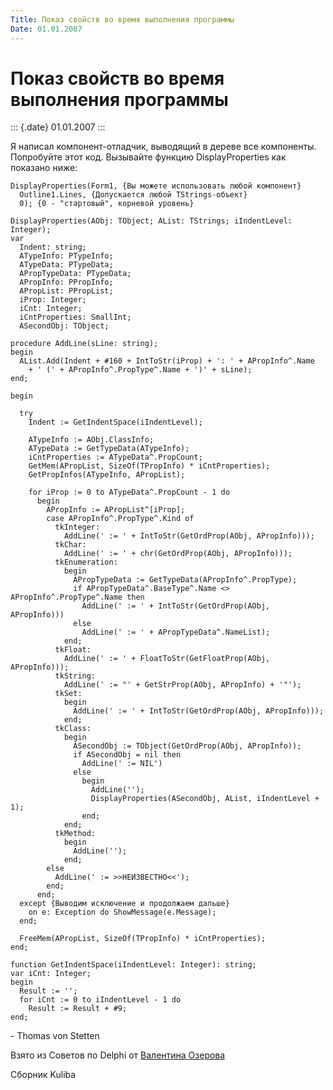 ```yaml
---
Title: Показ свойств во время выполнения программы
Date: 01.01.2007
---
```



Показ свойств во время выполнения программы
===========================================

::: {.date}
01.01.2007
:::

Я написал компонент-отладчик, выводящий в дереве все компоненты.
Попробуйте этот код. Вызывайте функцию DisplayProperties как показано
ниже:

    DisplayProperties(Form1, {Вы можете использовать любой компонент}
      Outline1.Lines, {Допускается любой TStrings-объект}
      0); {0 - "стартовый", корневой уровень}
     
    DisplayProperties(AObj: TObject; AList: TStrings; iIndentLevel: Integer);
    var
      Indent: string;
      ATypeInfo: PTypeInfo;
      ATypeData: PTypeData;
      APropTypeData: PTypeData;
      APropInfo: PPropInfo;
      APropList: PPropList;
      iProp: Integer;
      iCnt: Integer;
      iCntProperties: SmallInt;
      ASecondObj: TObject;
     
    procedure AddLine(sLine: string);
    begin
      AList.Add(Indent + #160 + IntToStr(iProp) + ': ' + APropInfo^.Name
        + ' (' + APropInfo^.PropType^.Name + ')' + sLine);
    end;
     
    begin
     
      try
        Indent := GetIndentSpace(iIndentLevel);
     
        ATypeInfo := AObj.ClassInfo;
        ATypeData := GetTypeData(ATypeInfo);
        iCntProperties := ATypeData^.PropCount;
        GetMem(APropList, SizeOf(TPropInfo) * iCntProperties);
        GetPropInfos(ATypeInfo, APropList);
     
        for iProp := 0 to ATypeData^.PropCount - 1 do
          begin
            APropInfo := APropList^[iProp];
            case APropInfo^.PropType^.Kind of
              tkInteger:
                AddLine(' := ' + IntToStr(GetOrdProp(AObj, APropInfo)));
              tkChar:
                AddLine(' := ' + chr(GetOrdProp(AObj, APropInfo)));
              tkEnumeration:
                begin
                  APropTypeData := GetTypeData(APropInfo^.PropType);
                  if APropTypeData^.BaseType^.Name <> APropInfo^.PropType^.Name then
                    AddLine(' := ' + IntToStr(GetOrdProp(AObj, APropInfo)))
                  else
                    AddLine(' := ' + APropTypeData^.NameList);
                end;
              tkFloat:
                AddLine(' := ' + FloatToStr(GetFloatProp(AObj, APropInfo)));
              tkString:
                AddLine(' := "' + GetStrProp(AObj, APropInfo) + '"');
              tkSet:
                begin
                  AddLine(' := ' + IntToStr(GetOrdProp(AObj, APropInfo)));
                end;
              tkClass:
                begin
                  ASecondObj := TObject(GetOrdProp(AObj, APropInfo));
                  if ASecondObj = nil then
                    AddLine(' := NIL')
                  else
                    begin
                      AddLine('');
                      DisplayProperties(ASecondObj, AList, iIndentLevel + 1);
                    end;
                end;
              tkMethod:
                begin
                  AddLine('');
                end;
            else
              AddLine(' := >>НЕИЗВЕСТНО<<');
            end;
          end;
      except {Выводим исключение и продолжаем дальше}
        on e: Exception do ShowMessage(e.Message);
      end;
     
      FreeMem(APropList, SizeOf(TPropInfo) * iCntProperties);
    end;
     
    function GetIndentSpace(iIndentLevel: Integer): string;
    var iCnt: Integer;
    begin
      Result := '';
      for iCnt := 0 to iIndentLevel - 1 do
        Result := Result + #9;
    end;

\- Thomas von Stetten

Взято из Советов по Delphi от [Валентина
Озерова](mailto:mailto:webmaster@webinspector.com)

Сборник Kuliba
